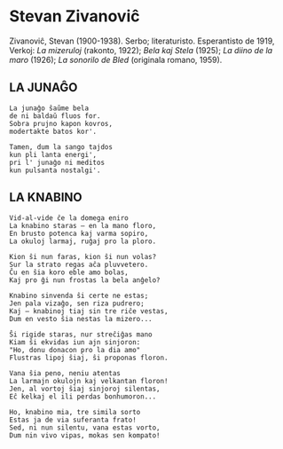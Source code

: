 # Stevan Zivanoviĉ

Zivanoviĉ, Stevan (1900-1938). Serbo; literaturisto. Esperantisto de 1919, Verkoj: *La mizeruloj* (rakonto, 1922); *Bela kaj Stela* (1925); *La diino de la maro* (1926); *La sonorilo de Bled* (originala romano, 1959).


## LA JUNAĜO

    La junaĝo ŝaŭme bela
    de ni baldaŭ fluos for.
    Sobra prujno kapon kovros,
    modertakte batos kor'.

    Tamen, dum la sango tajdos
    kun pli lanta energi',
    pri l' junaĝo ni meditos
    kun pulsanta nostalgi'.

## LA KNABINO

    Vid-al-vide ĉe la domega eniro
    La knabino staras — en la mano floro,
    En brusto potenca kaj varma sopiro,
    La okuloj larmaj, ruĝaj pro la ploro.

    Kion ŝi nun faras, kion ŝi nun volas?
    Sur la strato regas aĉa pluvvetero.
    Ĉu en ŝia koro eble amo bolas,
    Kaj pro ĝi nun frostas la bela anĝelo?

    Knabino sinvenda ŝi certe ne estas;
    Jen pala vizaĝo, sen riza pudrero;
    Kaj — knabinoj tiaj sin tre riĉe vestas,
    Dum en vesto ŝia nestas la mizero...

    Ŝi rigide staras, nur streĉiĝas mano
    Kiam ŝi ekvidas iun ajn sinjoron:
    "Ho, donu donacon pro la dia amo"
    Flustras lipoj ŝiaj, ŝi proponas floron.

    Vana ŝia peno, neniu atentas
    La larmajn okulojn kaj velkantan floron!
    Jen, al vortoj ŝiaj sinjoroj silentas,
    Eĉ kelkaj el ili perdas bonhumoron...

    Ho, knabino mia, tre simila sorto
    Estas ja de via suferanta frato!
    Sed, ni nun silentu, vana estas vorto,
    Dum nin vivo vipas, mokas sen kompato!
